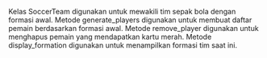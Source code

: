 Kelas SoccerTeam digunakan untuk mewakili tim sepak bola dengan formasi awal.
Metode generate_players digunakan untuk membuat daftar pemain berdasarkan formasi awal.
Metode remove_player digunakan untuk menghapus pemain yang mendapatkan kartu merah.
Metode display_formation digunakan untuk menampilkan formasi tim saat ini.
